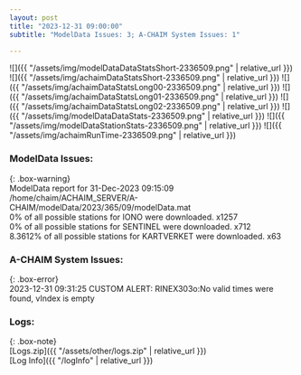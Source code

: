```yaml
---
layout: post
title: "2023-12-31 09:00:00"
subtitle: "ModelData Issues: 3; A-CHAIM System Issues: 1"

---
```


![]({{ "/assets/img/modelDataDataStatsShort-2336509.png" | relative_url }})
![]({{ "/assets/img/achaimDataStatsShort-2336509.png" | relative_url }})
![]({{ "/assets/img/achaimDataStatsLong00-2336509.png" | relative_url }})
![]({{ "/assets/img/achaimDataStatsLong01-2336509.png" | relative_url }})
![]({{ "/assets/img/achaimDataStatsLong02-2336509.png" | relative_url }})
![]({{ "/assets/img/modelDataDataStats-2336509.png" | relative_url }})
![]({{ "/assets/img/modelDataStationStats-2336509.png" | relative_url }})
![]({{ "/assets/img/achaimRunTime-2336509.png" | relative_url }})


### ModelData Issues:  
  
{: .box-warning}  
 ModelData report for 31-Dec-2023 09:15:09   
 /home/chaim/ACHAIM_SERVER/A-CHAIM/modelData/2023/365/09/modelData.mat   
 0% of all possible stations for IONO were downloaded. x1257   
 0% of all possible stations for SENTINEL were downloaded. x712   
 8.3612% of all possible stations for KARTVERKET were downloaded. x63   
  
### A-CHAIM System Issues:  
  
{: .box-error}  
2023-12-31 09:31:25 CUSTOM ALERT: RINEX303o:No valid times were found, vIndex is empty  

### Logs:  
  
{: .box-note}  
[Logs.zip]({{ "/assets/other/logs.zip" | relative_url }})  
[Log Info]({{ "/logInfo" | relative_url }})  
